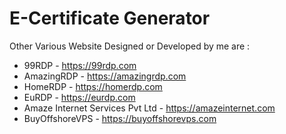 # E-Certificate Generator

Other Various Website Designed or Developed by me are :

* 99RDP - https://99rdp.com
* AmazingRDP - https://amazingrdp.com
* HomeRDP - https://homerdp.com
* EuRDP - https://eurdp.com
* Amaze Internet Services Pvt Ltd - https://amazeinternet.com
* BuyOffshoreVPS - https://buyoffshorevps.com
